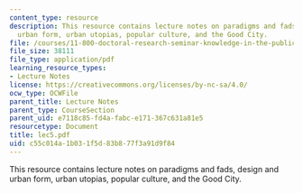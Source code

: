 ```yaml
---
content_type: resource
description: This resource contains lecture notes on paradigms and fads, design and
  urban form, urban utopias, popular culture, and the Good City.
file: /courses/11-800-doctoral-research-seminar-knowledge-in-the-public-arena-spring-2007/c55c014a1b031f5d83b877f3a91d9f84_lec5.pdf
file_size: 38111
file_type: application/pdf
learning_resource_types:
- Lecture Notes
license: https://creativecommons.org/licenses/by-nc-sa/4.0/
ocw_type: OCWFile
parent_title: Lecture Notes
parent_type: CourseSection
parent_uid: e7118c85-fd4a-fabc-e171-367c631a81e5
resourcetype: Document
title: lec5.pdf
uid: c55c014a-1b03-1f5d-83b8-77f3a91d9f84
---
```

This resource contains lecture notes on paradigms and fads, design and urban form, urban utopias, popular culture, and the Good City.